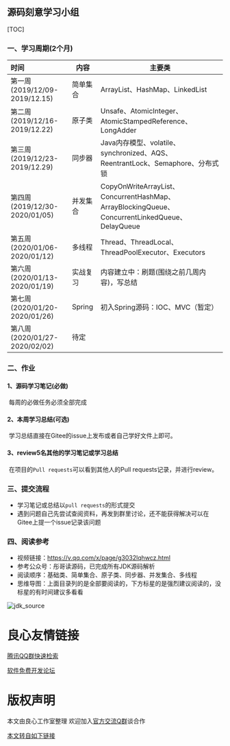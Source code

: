 ## 源码刻意学习小组

[TOC]

 

### 一、学习周期(2个月)

| 时间                             | 内容      | 主要类|
| :------------------------------- | -------  | ----|
| 第一周   (2019/12/09-2019/12.15) | 简单集合|ArrayList、HashMap、LinkedList|
| 第二周   (2019/12/16-2019/12.22) | 原子类 |Unsafe、AtomicInteger、AtomicStampedReference、LongAdder|
| 第三周   (2019/12/23-2019/12.29) | 同步器 |Java内存模型、volatile、synchronized、AQS、ReentrantLock、Semaphore、分布式锁|
| 第四周   (2019/12/30-2020/01/05) | 并发集合  |CopyOnWriteArrayList、ConcurrentHashMap、ArrayBlockingQueue、ConcurrentLinkedQueue、DelayQueue|
| 第五周   (2020/01/06-2020/01/12) | 多线程  |Thread、ThreadLocal、ThreadPoolExecutor、Executors|
| 第六周   (2020/01/13-2020/01/19) | 实战复习  |内容建立中：刷题(围绕之前几周内容)，写总结|
| 第七周   (2020/01/20-2020/01/26) | Spring |初入Spring源码：IOC、MVC（暂定）|
| 第八周   (2020/01/27-2020/02/02) | 待定 ||
 

### 二、作业

#### 1、源码学习笔记(必做)

​	每周的必做任务必须全部完成

#### 2、本周学习总结(可选)

​	学习总结直接在Gitee的issue上发布或者自己学好文件上即可。

#### 3、review5名其他的学习笔记或学习总结

​	在项目的`Pull requests`可以看到其他人的Pull requests记录，并进行review。
 


### 三、提交流程
- 学习笔记或总结以`pull requests`的形式提交
- 遇到问题自己先尝试查阅资料，再发到群里讨论，还不能获得解决可以在Gitee上提一个issue记录该问题

### 四、阅读参考

 - 视频链接：https://v.qq.com/x/page/g3032lqhwcz.html
 - 参考公众号：彤哥读源码，已完成所有JDK源码解析
 - 阅读顺序：基础类、简单集合、原子类、同步器、并发集合、多线程
 - 思维导图：上面目录列的是全部要阅读的，下方标星的是强烈建议阅读的，没标星的有时间建议多看看
 
 ![jdk_source](https://gitee.com/alan-tang-tt/yuan/raw/master/死磕%20java集合系列/resource/jdk_source.png)

 




 # 良心友情链接

[腾讯QQ群快速检索](http://u.720life.cn/s/8cf73f7c)

[软件免费开发论坛](http://u.720life.cn/s/bbb01dc0)

# 版权声明 

本文由良心工作室整理 欢迎加入[官方交流Q群](https://u.720life.cn/s/f2316816)谈合作

[本文转自如下链接](http://u.720life.cn/g/2e71d0f0a5c601172267ba20d3a43c6ee50916ce027a9986cc35eed6fba81bd43819cfc81da50f98ef1cbc38ba9c8066a3d7dcfa9b27a9c9a2d2238ec809c327)